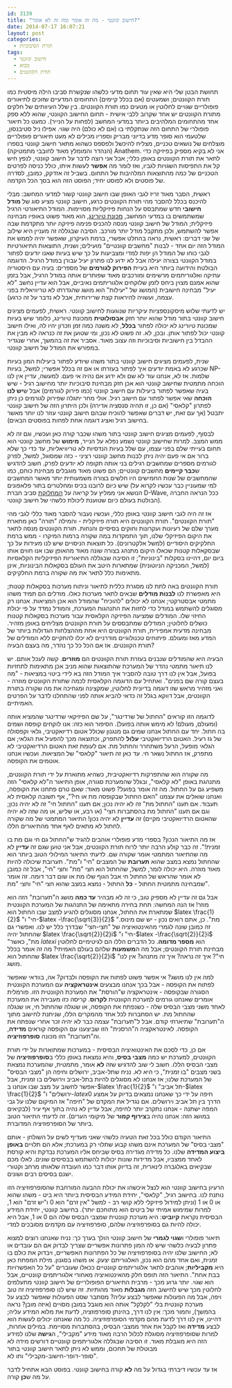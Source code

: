 ```yaml
---
id: 3139
title: "חישוב קוונטי - מה זה אומר ומה זה לא אומר?"
date: 2014-07-17 16:07:21
layout: post
categories: 
  - תורת הסיבוכיות
tags: 
  - חישוב קוונטי
  - מבוא
  - תורת הקוונטים
---
```

תחושת הבטן שלי היא שאין עוד תחום מדעי כלשהו שנקשרת סביבו הילה מיסטית כמו תורת הקוונטים; ושמעטים (אם בכלל קיימים) התחומים המדעיים שזוכים לתיאורים פופולריים שגויים לחלוטין או מטעים כמו תורת הקוונטים. בין שלל העיוותים של חלקים מתורת הקוונטים יש אחד שקרוב ללבי אישית - תחום החישוב הקוונטי, שהוא ללא ספק אחד מהתחומים המלהיבים ביותר במדעי המחשב (לפחות על הנייר). כמעט כל תיאור פופולרי של התחום הזה שנתקלתי בו (אם לא כולם) היה שגוי. אפילו ניל סטיבנסון, שלטעמי הוא סופר מדע בדיוני מבריק וספריו מכילים לא מעט תיאורים פופולריים מוצלחים של נושאים טכניים, מצליח להיכשל ולפספס כשהוא מתאר חישוב קוונטי בספרו (הנהדר והמומלץ מאוד לחובבי מתמטיקה) Anathem. אני לא בקיא מספיק בפיזיקה כדי לתאר את תורת הקוונטים באופן כללי; אבל אני רוצה לדבר על חישוב קוונטי, לנפץ חיש קל את התפיסות השגויות לגביו, ואז לומר מה <strong>אפשר</strong> לעשות איתו, כולל כניסה לפרטים הטכניים של כמה מהתוצאות המלהיבות של התחום. בשביל זה אזדקק, כמובן, לסדרה של פוסטים ולא לפוסט יחיד; הפוסט הזה הוא בסך הכל הקדמה.

ראשית, הסבר מאוד זריז לגבי האופן שבו חישוב קוונטי קשור למדעי המחשב: מבלי להיכנס בכלל להסבר מהי תורת הקוונטים כרגע, חישוב קוונטי מציע סוג של <strong>מודל חישובי</strong> חדש שמתבסס על הנחות פיזיקליות מסויימות. המודל התיאורטי הרגיל שמשתמשים בו במדעי המחשב, <a href="http://www.gadial.net/2007/09/23/turing_machine/">מכונת טיורינג</a>, הוא מאוד פשוט באופיו מבחינה פיזיקלית; המודל של חישוב קוונטי מנסה להכניס פנימה פיזיקה יותר מתקדמת שבה אפשר להשתמש, ולכן מתקבל מודל יותר מורכב. הסיבה שבגללה זה מעניין היא שילוב של שני דברים: ראשית, נראה בהחלט אפשרי, ברמת העיקרון, שאפשר יהיה לממש את המודל הזה יום אחד - לבנות "מחשבים קוונטיים" מועילים; ושנית, התוצאות התיאורטיות לגבי כוחו של המודל הן יפות למדי ומצביעות על כך שיש בעיות שאנו יודעים לפתור במודל הקוונטי בצורה יעילה אבל לא ידוע לנו פתרון יעיל עבורן במודל הרגיל. הדוגמה הבולטת והידועה ביותר היא בעיית <strong>הפירוק לגורמים</strong> של מספרים: בעיה עם היסטוריה עתיקה ואלגוריתמים מרשימים ומורכבים מאוד שפותרים אותה במודל הרגיל, אבל בזמן שהוא אמנם מצוין ביחס לזמן שלוקחים אלגוריתמים נאיביים, אבל הוא עדיין נחשב "לא יעיל" מבחינה חישובית (המושג של "יעילות" הוא מושג שהגדרתו לא טריוויאלית בפני עצמה, ועשויה להיראות קצת שרירותית, אבל לא נדבר על זה כרגע).

יש לדעתי שלוש מיסקונספציות עיקריות שנוגעות לחישוב קוונטי. ראשית, לפעמים מציגים חישוב קוונטי בתור מודל שהוא יותר חזק <strong>אבסולוטית</strong> ממכונת טיורינג, כלומר שיש בעיות שמכונת טיורינג לא יכולה לפתור <strong>בכלל</strong>, לא משנה כמה זמן וזכרון יהיו לה, ואילו חישוב קוונטי יכול לפתור אותן. ובכן, לא. זה פשוט לא נכון, ומי שטוען את זה כנראה לא מבין את ההבדל בין חישוביות וסיבוכיות וזה עצוב מאוד. אסביר את זה בהמשך, אחרי שנגדיר במפורש את המודל של חישוב קוונטי.

שנית, לפעמים מציגים חישוב קוונטי בתור משהו שיודע לפתור ביעילות המון בעיות שכרגע לא באמת יודעים איך לפתור בעזרתו או אם זה בכלל אפשרי; למשל, בעיות NP-שלמות. אז לא, אנחנו עוד לא שם ולא ידוע אם נהיה אי פעם. למעשה, עדיין אין לנו הוכחה מתמטית שחישוב קוונטי הוא אכן חזק מבחינת סיבוכיות יותר מחישוב רגיל - שיש בעיה שאפשר לפתור ביעילות עם חישוב קוונטי (כמו פירוק לגורמים) אבל ש<strong>יש לנו הוכחה</strong> שאי אפשר לפתור עם חישוב רגיל. אולי מחר יתגלה שפירוק לגורמים כן ניתן לפתרון "קלאסי" (אם כן, זו תהיה סנסציה אדירה) ולכן היתרון הזה של חישוב קוונטי יתבטל (אך עם זאת, יש דברים שאפשר להוכיח שבהם חישוב קוונטי עוזר לנו יותר מאשר בחישוב רגיל ואציג דוגמה אחת לפחות בפוסטים הבאים).

לבסוף, לפעמים מציגים חישוב קוונטי בתור משהו שכבר קורה כאן ועכשיו, וגם זה לא ממש המצב. למרות שחישוב קוונטי נשמע נפלא על הנייר, <strong>מימוש</strong> של מחשב קוונטי הוא תחום בעייתי שלם בפני עצמו, עם שלל בעיות הנדסיות לא טריוויאליות, עד כדי כך שלא ברור אם אי פעם יהיה ניתן לבנות מחשב קוונטי רציני - כזה שמסוגל, למשל, לפרק לגורמים מספרים שמחשבים רגילים בני אותה תקופה לא יודעים לפרק. חשוב להדגיש ש<strong>כבר קיימים</strong> מחשבים קוונטיים; הם פשוט מאוד מוגבלים מבחינת כוחם, כמו שהמחשבים של שנות החמישים היו חלשים בצורה משמעותית יותר מאשר המחשבים שיש כיום לרובנו בכיס ומחלטרים בתור פלאפונים (למי שמעוניין כבר עכשיו לקרוא על הנושא אני ממליץ על קריאה על <a href="http://en.wikipedia.org/wiki/D-Wave_Systems">המחלוקת</a> סביב חברת D-Wave, ככל הנראה החברה הבולטת בעולם כיום שטוענת ליכולת כלשהי של חישוב קוונטי).

אז זה היה לגבי חישוב קוונטי באופן כללי, ועכשיו נעבור להסבר מאוד כללי לגבי מהי "תורת הקוונטים". תורת הקוונטים היא תורה פיזיקלית - והמילה "תורה" כאן מתארת מערך שלם של רעיונות ועקרונות וחוקים בסיסיים והנחות. תורת הקוונטים מנסה לתאר את היקום הפיזיקלי שלנו, תוך התמקדות במה שקורה ברמות המיקרו - ממש ברמת החלקיקים היסודיים (למשל אלקטרונים). כל תוצאות הניסויים שיש לנו מעידות על כך שבסקאלות קטנות שכאלו היקום מתנהג בצורה שונה מאוד מהאופן שבו אנו חווים אותו ביום יום, דהיינו בסקלות "בינוניות"; זו הסיבה שבגללה התיאוריות הפיזיקליות הקלאסיות (למשל, המכניקה הניוטונית) שמתארות היטב את העולם בסקאלות הבינוניות, אינן מתאימות כלל לתאר את מה שקורה ברמת החלקיקים.

תורת הקוונטים באה לתת לנו מסגרת כללית לתיאור וניתוח מערכות בסקאלות קטנות; היא מאפשרת לנו <strong>לבנות מודלים</strong> שבאים לתאר מערכות כאלו. מודלים הם תמיד משהו מתמטי אבסטרקטי; אנחנו לא יכולים "להוכיח" שהמודל הוא אכן המציאות. אנחנו רק מסוגלים להשתמש במודל כדי לחזות את התנהגות המערכת, והמודל נמדד על פי יכולת החיזוי שלו. המודלים שמציעה הפיזיקה הקלאסית עבור מערכות בסקאלות קטנות כושלים לחלוטין; המודלים שמתבססים על תורת הקוונטים מצליחים באופן מזהיר. מבחינה מדעית אמפירית, תורת הקוונטים היא אחת מההצלחות הגדולות ביותר של המדע מאז ומעולם. פיתוחים טכנולוגיים מודרניים לא יכלו להתקיים ללא המודלים של תורת הקוונטים. אז אם הכל כל כך נהדר, מה בעצם הבעיה?

הבעיה היא שהמודלים שנבנים בעזרת תורת הקוונטים הם <strong>מוזרים</strong>. קשה לעכל אותם. יש לנו תיאור מתמטי נהדר של המערכת שהתוצאות שהוא מניב אכן מתאימות לתחזיות בפועל, אבל אין לנו דרך טובה להסביר איך המודל הזה בא לידי ביטוי במציאות - "מה בעצם קורה שם בפנים". ואתחיל עם הדוגמה הקלאסית לכמה שתורת הקוונטים מוזרה - ואני מזהיר מראש שזו דוגמה בדיונית לחלוטין, שמקצינה ומגחיכה את מה שקורה בתורת הקוונטים, אבל דווקא בגלל זה כדאי להביא אותה לפני שהתחלנו לדבר על הפרטים האמיתיים.

לדוגמה הזו קוראים "החתול של שרדינגר", על שם הפיזיקאי שרדינגר שהמציא אותה (ומעולם, מעולם! לא מימש אותה בפועל). הסיפור הוא כזה: אנו לוקחים קופסה ושמים בה חתול. יחד עם החתול אנחנו שמים גם מנגנון שכולל אטום רדיואקטיבי, גלאי וקפסולה של גז רעיל. האטום הרדיואקטיבי <strong>עלול</strong> להתפרק, וכתוצאה מכך להפעיל את הגלאי; אם הגלאי מופעל, הרעל משתחרר והחתול מת. אם לעומת זאת האטום הרדיואקטיבי לא מתפרק, אז החתול נשאר חי. עד כאן זה תיאור "קלאסי" של המציאות. ועכשיו אנחנו אוטמים את הקופסה.

מה שקורה הוא שהתפרקות רדיואקטיבית, כשהיא מתוארת על ידי תורת הקוונטים, מתנהגת באופן "לא קלאסי", ובגלל שהמערכת סגורה, אופן התיאור ה"לא קלאסי" הזה משפיע גם על החתול. מה זה אומר בפועל? פשוט מאוד: שאם טרם פתחנו את הקופסה, ואנחנו שואלים את עצמנו "האם החתול שבקופסה מת או חי?", אף תשובה קלאסית לא תעבוד. אם תענו "החתול מת" זה לא יהיה נכון; אם תענו "החתול חי" זה לא יהיה נכון; וגם אם תענו "החתול מת בהסתברות חצי" (או רבע, או שליש, או מה שזה לא יהיה שהאטום הרדיואקטיבי מקיים) זה <strong>עדיין</strong> לא יהיה נכון! התיאור המתמטי של מה שקורה לחתול לא מתאים לאף אחד מהתיאורים הללו.

אז מה התיאור הנכון? בספרי מדע פופולרי אוהבים להגיד ש"החתול גם חי וגם מת בו זמנית!". זה כבר קולע הרבה יותר לרוח תורת הקוונטים, אבל אני טוען שגם זה <strong>עדיין</strong> לא מה שהתיאור המתמטי אומר שקורה שם. לדעתי התיאור המילולי הטוב ביותר הוא שהחתול נמצא במצב שהוא <strong>תערובת</strong> של המצבים "חי" ו"מת". תערובת שיכולה להיות מאוד מוזרה. היא יכולה לומר, למשל, שהחתול הוא חצי "מת" וחצי "חי", אבל זה כמובן לא אומר שהראש של החתול חי אבל הגוף שלו מת או שום דבר דומה. זה אומר שמבחינה מתמטית החתול - <strong>כל</strong> החתול - נמצא במצב שהוא חצי "חי" וחצי "מת".

אבל גם זה עדיין לא מספיק טוב, כי זה לא מבהיר <strong>עד כמה</strong> מושג ה"תערובת" הזה הוא מוזר! אז הנה המחשה: תחת בחירה מתאימה של התנהגות של המערכת הקוונטית שמתארת את החתול, אנחנו מסוגלים להגיע למצב שבו החתול הוא $latex \frac{1}{2}$ "חי" ו-$latex -\frac{\sqrt{3}}{2}$ "מת". כן, אתם רואים נכון - יש שם מינוס. זה כמובן שונה לגמרי מהאינטואיציה של "חצי-חצי" שבדרך כלל יש לנו. ואפשרי גם שהחתול יהיה $latex \frac{\sqrt{2}}{2}i$ "חי" ו-$latex -\frac{\sqrt{2}}{2}i$ "מת", כאשר $latex i$ הוא <strong>מספר מדומה</strong>. כל הדברים הללו הם לגיטימיים לחלוטין מבחינת תורת הקוונטים; אבל מה ה<strong>משמעות</strong> שלהם בעולם האמיתי? מה זה אומר בכלל שהחתול הוא $latex \frac{\sqrt{2}}{2}i$ "חי"? איך זה נראה? איך זה מתנהג? אין לנו מושג.

למה אין לנו מושג? אי אפשר פשוט לפתוח את הקופסה ולבדוק? אה, בוודאי שאפשר לפתוח את הקופסה - אבל בכך אנחנו מבצעים <strong>אינטראקציה</strong> עם המערכת הקוונטית הסגורה שבקופסה - אינטראקציה ש"הורסת" את המערכת הקוונטית הזו. פורמלית אומרים שאנחנו גורמים למערכת הקוונטית <strong>לקרוס</strong>. קריסה כזו מעבירה את המערכת לאחד משני מצבי הבסיס שלה - כשנפתח את הקופסה, או שנגלה שהחתול חי, או שנגלה שהחתול מת. יש הסתברות לכל אחד מהמקרים הללו, שניתנת לחישוב מתוך ה"תערובת" שתיארתי קודם. אבל ל"תערובת" עצמה כבר לא יהיה זכר אחרי שנפתח את הקופסה. לאינטראקציה ה"הרסנית" הזו שביצענו עם הקופסה קוראים <strong>מדידה</strong>, וה"תערובת" הזו מכונה <strong>סופרפוזיציה</strong>.

אם כן, כדי לסכם את האינטואיציה הבסיסית - במערכות שמתוארות על ידי תורת הקוונטים, למערכת יש כמה <strong>מצבי בסיס</strong>, והיא נמצאת באופן כללי ב<strong>סופרפוזיציה</strong> של מצבי הבסיס הללו. חשוב לי שוב להדגיש שזה <strong>לא</strong> אומר, מתמטית, שהמערכת נמצאת בשני מצבים "בו זמנית", כי היא לא. נניח שתל-אביב, ירושלים וחיפה הן "מצבי הבסיס" של המערכת שלנו; אז אנחנו לא מסוגלים להיות בתל-אביב וירושלים בו זמנית, אבל אפשר לחשוב על מצב שבו אנחנו ב-$latex \frac{1}{2}$ "תל אביב" ו-$latex \frac{1}{2}$ "ירושלים" ו-$latex 0$ חיפה על ידי כך שאנחנו נמצאים בדיוק על אמצע הדרך בין תל אביב וירושלים. אם נגדיל את המקדם של "חיפה" אז המיקום שלנו על גבי המפה ישתנה - אנחנו נתקרב יותר לחיפה, אבל עדיין לא נהיה בתוך אף עיר (לבקיאים במושג הזה: אנחנו נהיה ב<strong>צירוף קמור</strong> של מיקומי הערים). זה לדעתי התיאור הטוב ביותר של הסופרפוזיציה המדוברת.

התיאור הקודם כולל בכל זאת הטעיה כלשהי שאני מעדיף לשים על השולחן - אותם "מצבי בסיס" של המערכת אינם משהו קבוע שתלוי רק במערכת; אלא הם תלויים <strong>באופן ביצוע המדידה</strong> שלנו. כל מדידה מגדירה בסיס שביחס אליו המערכת נבדקת והיא קורסת לאחד ממצביו, אבל מדידות שונות יכולות להשתמש בבסיסים שונים. לאלו מכם שבקיאים באלגברה לינארית, זה בדיוק אותו דבר כמו העובדה שלאותו מרחב וקטורי ישנם בסיסים רבים ושונים.

הרעיון בחישוב קוונטי הוא לנצל איכשהו את יכולת ההבעה המורחבת שהסופרפוזיציה הזו נותנת לנו. בחישוב רגיל, "קלאסי", יחידת המידע הבסיסית ביותר היא ביט - משהו שהוא או 0 או 1 (וניתן למידול פיזיקלי ללא קושי רב - למשל "אין זרם" הוא 0 ו"יש זרם" הוא 1, למרות שמימוש אמיתי של ביטים הוא מתוחכם יותר). בחישוב קוונטי, יחידת המידע הבסיסית נקראת <strong>קיוביט</strong>: היא מערכת קוונטית שמצבי הבסיס שלה הם 0 או 1, אבל היא יכולה להיות גם בסופרפוזיציה שלהם, סופרפוזיציה עם מקדמים מסובכים למדי.

תיאור פופולרי ו<strong>שגוי לגמרי</strong> של חישוב קוונטי הולך בערך כך: נניח שאנחנו רוצים למצוא פתרון לבעיה כלשהי שיש לה המון פתרונות אפשריים שצריך לבדוק אם הם עובדים או לא; החישוב שלנו יהיה בסופרפוזיציה של כל הפתרונות האפשריים, ויבדוק את כולם בו זמנית, ואם אחד מהם הוא נכון, האלגוריתם יצעק. או משהו בסגנון. מילת המפתח כאן היא <strong>מקביליות</strong>; אוהבים לתאר אלגוריתמים קוונטיים ככאלו שעוברים "על כל האפשרויות בבת אחת". התיאור הזה תופס חלק מהאינטואיציה מאחורי אלגוריתמים קוונטיים, אבל הוא שגוי. יותר גרוע מכך - מרבית התיאורים הפופולריים של חישוב קוונטי מתעלמים לחלוטין מכך שיש לחישוב הזה <strong>מגבלות</strong> מאוד מהותיות. זה שיש לנו סופרפוזיציה זה טוב ויפה, אבל מה הפעולות שאפשר לבצע עליה? מסתבר שסט הפעולות שאפשר לבצע על מערכת קוונטית בלי "לקלקל" אותה הוא מוגבל במובן מסויים (איזה מובן? נראה בהמשך), וחמור מכך: אין לנו דרך, בהינתן סופרפוזציה, לדעת את מלוא המידע עליה; דהיינו, אין לנו דרך לדעת מהם מקדמי הסופרפוזיציה. כל מה שאנחנו יכולים לעשות הוא לבצע <strong>מדידה</strong> ואז לקבל את אחד ממצבי הבסיס, בהסתברות מסויימת. במילים אחרות, למרות שסופרפוזיציה מסוגלת לכלול הרבה מאוד מידע "מקבילי", ה<strong>גישה</strong> שלנו למידע הזה היא מוגבלת מאוד. זו הסיבה שבגללה אלגוריתמים קוונטיים דורשים מידה לא מבוטלת של תחכום, וממש לא ניתן לתאר חישוב קוונטי בתור "סופר-דופר-חישוב-מקבילי" ותו לא.

אז עד עכשיו דיברתי בגדול על מה <strong>לא</strong> קורה בחישוב קוונטי. בפוסט הבא אתחיל לדבר על מה ש<strong>כן</strong> קורה.
